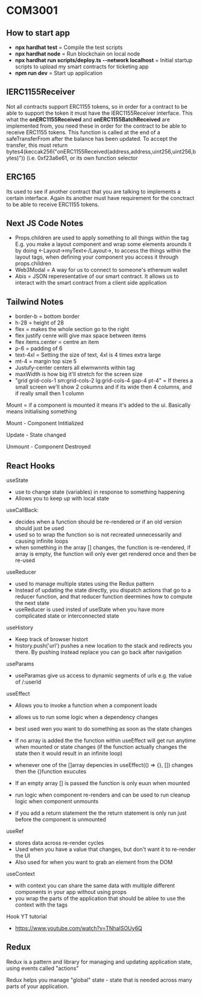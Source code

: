 # COM3001

## How to start app

- **npx hardhat test** = Compile the test scripts
- **npx hardhat node** = Run blockchain on local node
- **npx hardhat run scripts/deploy.ts --network localhost** = Initial startup scripts to upload my smart contracts for ticketing app
- **npm run dev** = Start up application

## IERC1155Receiver

Not all contracts support ERC1155 tokens, so in order for a contract to be able to support the token it must have the IERC1155Receiver interface. This what the **onERC1155Received** and **onERC1155BatchReceived** are implemented from, you need these in order for the contract to be able to receive ERC1155 tokens. This function is called at the end of a safeTransferFrom after the balance has been updated. To accept the transfer, this must return bytes4(keccak256("onERC1155Received(address,address,uint256,uint256,bytes)")) (i.e. 0xf23a6e61, or its own function selector

## ERC165

Its used to see if another contract that you are talking to implements a certain interface. Again its another must have requirement for the conctract to be able to receive ERC1155 tokens.

## Next JS Code Notes

- Props.children are used to apply something to all things within the tag E.g. you make a layout component and wrap some elements arounds it by doing <-Layout->myText<-/Layout->, to access the things within the layout tags, when defining your component you access it through props.children
- Web3Modal = A way for us to connect to someone's ethereum wallet
- Abis = JSON reperesentative of our smart contract. It allows us to interact with the smart contract from a client side application

## Tailwind Notes

- border-b = bottom border
- h-28 = height of 28
- flex = makes the whole section go to the right
- flex justify cenre willl give max space between items
- flex items.center = centre an item
- p-6 = padding of 6
- text-4xl = Setting the size of text, 4xl is 4 times extra large
- mt-4 = margin top size 5
- Justufy-center centers all elwmwnnts within tag
- maxWidth is how big it'll stretch for the screen size
- "grid grid-cols-1 sm:grid-cols-2 lg:grid-cols-4 gap-4 pt-4" = If theres a small screen we'll show 2 cokumns and if its wide then 4 columns, and if really small then 1 column

Mount = if a component is mounted it means it's added to the ui. Basically means initialising something

Mount - Component Intitialized

Update - State changed

Unmount - Component Destroyed

## React Hooks

useState

- use to change state (variables) in response to something happening
- Allows you to keep up with local state

useCallBack:

- decides when a function should be re-rendered or if an old version should just be used
- used so to wrap the function so is not recreated unnecessarily and causing infinite loops
- when something in the array [] changes, the function is re-rendered, if array is empty, the function will only ever get rendered once and then be re-used

useReducer

- used to manage multiple states using the Redux pattern
- Instead of updating the state directly, you dispatch actions that go to a reducer function, and that reducer function deermines how to compute the next state
- useReducer is used insted of useState when you have more complicated state or interconnected state

useHistory

- Keep track of browser histort
- history.push('url') pushes a new location to the stack and redirects you there. By pushing instead replace you can go back after navigation

useParams

- useParamas give us access to dynamic segments of urls e.g. the value of /:userId

useEffect

- Allows you to invoke a function when a component loads

- allows us to run some logic when a dependency changes
- best used wen you want to do something as soon as the state changes
- If no array is added the the function within useEffect will get run anytime when mounted or state changes (if the function actually changes the state then it would result in an infinite loop)
- whenever one of the []array depencies in useEffect(() => {}, []) changes then the {}function exucutes
- If an empty array [] is passed the function is only euun when mounted
- run logic when component re-renders and can be used to run cleanup logic when component unmounts
- if you add a return statement the the return statement is only run just before the component is unmounted

useRef

- stores data across re-render cycles
- Used when you have a value that changes, but don't want it to re-render the UI
- Also used for when you want to grab an element from the DOM

useContext

- with context you can share the same data with multiple different components in your app without using props
- you wrap the parts of the application that should be ablee to use the context with the tags

Hook YT tutorial

- https://www.youtube.com/watch?v=TNhaISOUy6Q

## Redux

Redux is a pattern and library for managing and updating application state, using events called "actions"

Redux helps you manage "global" state - state that is needed across many parts of your application.
